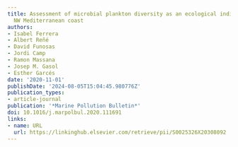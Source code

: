 ```yaml
---
title: Assessment of microbial plankton diversity as an ecological indicator in the
  NW Mediterranean coast
authors:
- Isabel Ferrera
- Albert Reñé
- David Funosas
- Jordi Camp
- Ramon Massana
- Josep M. Gasol
- Esther Garcés
date: '2020-11-01'
publishDate: '2024-08-05T15:04:45.980776Z'
publication_types:
- article-journal
publication: '*Marine Pollution Bulletin*'
doi: 10.1016/j.marpolbul.2020.111691
links:
- name: URL
  url: https://linkinghub.elsevier.com/retrieve/pii/S0025326X20308092
---
```


